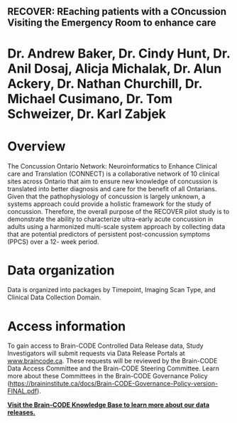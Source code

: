 ## RECOVER: REaching patients with a COncussion Visiting the Emergency Room to enhance care

# Dr. Andrew Baker, Dr. Cindy Hunt, Dr. Anil Dosaj, Alicja Michalak, Dr. Alun Ackery, Dr. Nathan Churchill, Dr. Michael Cusimano, Dr. Tom Schweizer, Dr. Karl Zabjek

# Overview

The Concussion Ontario Network: Neuroinformatics to Enhance Clinical care and Translation (CONNECT) is a collaborative network of 10 clinical sites across Ontario that aim to ensure new knowledge of concussion is translated into better diagnosis and care for the benefit of all Ontarians.  Given that the pathophysiology of concussion is largely unknown, a systems approach could provide a holistic framework for the study of concussion. Therefore, the overall purpose of the RECOVER pilot study is to demonstrate the ability to characterize ultra-early acute concussion in adults using a harmonized multi-scale system approach by collecting data that are potential predictors of persistent post-concussion symptoms (PPCS) over a 12- week period. 

# Data organization

Data is organized into packages by Timepoint, Imaging Scan Type, and Clinical Data Collection Domain.

# Access information

To gain access to Brain-CODE Controlled Data Release data, Study Investigators will submit requests via Data Release Portals at www.braincode.ca. These requests will be reviewed by the Brain-CODE Data Access Committee and the Brain-CODE Steering Committee. Learn more about these Committees in the Brain-CODE Governance Policy (https://braininstitute.ca/docs/Brain-CODE-Governance-Policy-version-FINAL.pdf).

**[Visit the Brain-CODE Knowledge Base to learn more about our data releases.](https://indocconsortium.atlassian.net/wiki/spaces/JSDNXT/pages/1933279255/Data+Release+Articles)**

